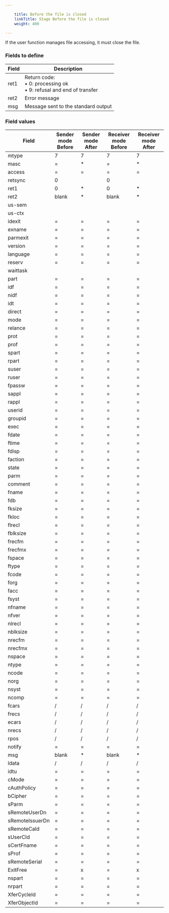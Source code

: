 ```yaml
---

    title: Before the file is closed
    linkTitle: Stage Before the file is closed
    weight: 400

---
```

If the user function manages file accessing, it must close the file.

### Fields to define


| Field  | Description  |
| --- | --- |
| ret1 | Return code:<br/> • 0: processing ok<br/> • 9: refusal and end of transfer  |
| ret2 | Error message  |
| msg | Message sent to the standard output  |


### Field values


| Field  | Sender mode<br /> Before  | Sender mode<br /> After  | Receiver mode<br /> Before  | Receiver mode<br /> After  |
| --- | --- | --- | --- | --- |
| mtype | 7 | 7 | 7 | 7 |
| masc | = | * | = | * |
| access | = | = | = | = |
| retsync | 0 |   | 0 |   |
| ret1 | 0 | * | 0 | * |
| ret2 | blank | * | blank | * |
| us-sem |   |   |   |   |
| us-ctx |   |   |   |   |
| idexit | = | = | = | = |
| exname | = | = | = | = |
| parmexit | = | = | = | = |
| version | = | = | = | = |
| language | = | = | = | = |
| reserv | = | = | = | = |
| waittask |   |   |   |   |
| part | = | = | = | = |
| idf | = | = | = | = |
| nidf | = | = | = | = |
| idt | = | = | = | = |
| direct | = | = | = | = |
| mode | = | = | = | = |
| relance | = | = | = | = |
| prot | = | = | = | = |
| prof | = | = | = | = |
| spart | = | = | = | = |
| rpart | = | = | = | = |
| suser | = | = | = | = |
| ruser | = | = | = | = |
| fpassw | = | = | = | = |
| sappl | = | = | = | = |
| rappl | = | = | = | = |
| userid | = | = | = | = |
| groupid | = | = | = | = |
| exec | = | = | = | = |
| fdate | = | = | = | = |
| ftime | = | = | = | = |
| fdisp | = | = | = | = |
| faction | = | = | = | = |
| state | = | = | = | = |
| parm | = | = | = | = |
| comment | = | = | = | = |
| fname | = | = | = | = |
| fdb | = | = | = | = |
| fksize | = | = | = | = |
| fkloc | = | = | = | = |
| flrecl | = | = | = | = |
| fblksize | = | = | = | = |
| frecfm | = | = | = | = |
| frecfmx | = | = | = | = |
| fspace | = | = | = | = |
| ftype | = | = | = | = |
| fcode | = | = | = | = |
| forg | = | = | = | = |
| facc | = | = | = | = |
| fsyst | = | = | = | = |
| nfname | = | = | = | = |
| nfver | = | = | = | = |
| nlrecl | = | = | = | = |
| nblksize | = | = | = | = |
| nrecfm | = | = | = | = |
| nrecfmx | = | = | = | = |
| nspace | = | = | = | = |
| ntype | = | = | = | = |
| ncode | = | = | = | = |
| norg | = | = | = | = |
| nsyst | = | = | = | = |
| ncomp | = | = | = | = |
| fcars | / | / | / | / |
| frecs | / | / | / | / |
| ecars | / | / | / | / |
| nrecs | / | / | / | / |
| rpos | / | / | / | / |
| notify | = | = | = | = |
| msg | blank | * | blank | * |
| ldata | / | / | / | / |
| idtu | = | = | = | = |
| cMode | = | = | = | = |
| cAuthPolicy | = | = | = | = |
| bCipher | = | = | = | = |
| sParm | = | = | = | = |
| sRemoteUserDn | = | = | = | = |
| sRemoteIssuerDn | = | = | = | = |
| sRemoteCaId | = | = | = | = |
| sUserCId | = | = | = | = |
| sCertFname | = | = | = | = |
| sProf | = | = | = | = |
| sRemoteSerial | = | = | = | = |
| ExitFree | = | x | = | x |
| nspart | = | = | = | = |
| nrpart | = | = | = | = |
| XferCycleId | = | = | = | = |
| XferObjectId | = | = | = | = |

